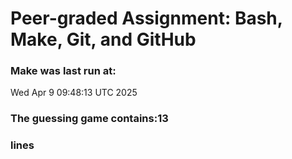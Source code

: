 # Peer-graded Assignment: Bash, Make, Git, and GitHub
### Make was last run at:
Wed Apr  9 09:48:13 UTC 2025

### The guessing game contains:13
### lines
